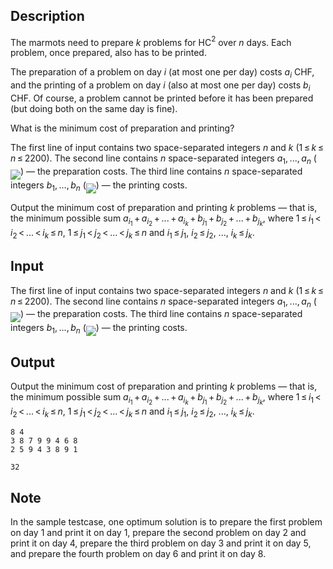 ## Description

<div><p>The marmots need to prepare <span class="tex-span"><i>k</i></span> problems for HC<span class="tex-span"><sup class="upper-index">2</sup></span> over <span class="tex-span"><i>n</i></span> days. Each problem, once prepared, also has to be printed.</p><p>The preparation of a problem on day <span class="tex-span"><i>i</i></span> (at most one per day) costs <span class="tex-span"><i>a</i><sub class="lower-index"><i>i</i></sub></span> CHF, and the printing of a problem on day <span class="tex-span"><i>i</i></span> (also at most one per day) costs <span class="tex-span"><i>b</i><sub class="lower-index"><i>i</i></sub></span> CHF. Of course, a problem cannot be printed before it has been prepared (but doing both on the same day is fine).</p><p>What is the minimum cost of preparation and printing?</p></div><div class="input-specification"><p>The first line of input contains two space-separated integers <span class="tex-span"><i>n</i></span> and <span class="tex-span"><i>k</i></span> (<span class="tex-span">1 ≤ <i>k</i> ≤ <i>n</i> ≤ 2200</span>). The second line contains <span class="tex-span"><i>n</i></span> space-separated integers <span class="tex-span"><i>a</i><sub class="lower-index">1</sub>, ..., <i>a</i><sub class="lower-index"><i>n</i></sub></span> (<img align="middle" class="tex-formula" src="file://AZI5gEtC.png" style="max-width: 100.0%;max-height: 100.0%;">) — the preparation costs. The third line contains <span class="tex-span"><i>n</i></span> space-separated integers <span class="tex-span"><i>b</i><sub class="lower-index">1</sub>, ..., <i>b</i><sub class="lower-index"><i>n</i></sub></span> (<img align="middle" class="tex-formula" src="file://sGxofX5B.png" style="max-width: 100.0%;max-height: 100.0%;">) — the printing costs.</p></div><div class="output-specification"><p>Output the minimum cost of preparation and printing <span class="tex-span"><i>k</i></span> problems — that is, the minimum possible sum <span class="tex-span"><i>a</i><sub class="lower-index"><i>i</i><sub class="lower-index">1</sub></sub> + <i>a</i><sub class="lower-index"><i>i</i><sub class="lower-index">2</sub></sub> + ... + <i>a</i><sub class="lower-index"><i>i</i><sub class="lower-index"><i>k</i></sub></sub> + <i>b</i><sub class="lower-index"><i>j</i><sub class="lower-index">1</sub></sub> + <i>b</i><sub class="lower-index"><i>j</i><sub class="lower-index">2</sub></sub> + ... + <i>b</i><sub class="lower-index"><i>j</i><sub class="lower-index"><i>k</i></sub></sub></span>, where <span class="tex-span">1 ≤ <i>i</i><sub class="lower-index">1</sub> &lt; <i>i</i><sub class="lower-index">2</sub> &lt; ... &lt; <i>i</i><sub class="lower-index"><i>k</i></sub> ≤ <i>n</i></span>, <span class="tex-span">1 ≤ <i>j</i><sub class="lower-index">1</sub> &lt; <i>j</i><sub class="lower-index">2</sub> &lt; ... &lt; <i>j</i><sub class="lower-index"><i>k</i></sub> ≤ <i>n</i></span> and <span class="tex-span"><i>i</i><sub class="lower-index">1</sub> ≤ <i>j</i><sub class="lower-index">1</sub></span>, <span class="tex-span"><i>i</i><sub class="lower-index">2</sub> ≤ <i>j</i><sub class="lower-index">2</sub></span>, ..., <span class="tex-span"><i>i</i><sub class="lower-index"><i>k</i></sub> ≤ <i>j</i><sub class="lower-index"><i>k</i></sub></span>.</p></div>

## Input

<p>The first line of input contains two space-separated integers <span class="tex-span"><i>n</i></span> and <span class="tex-span"><i>k</i></span> (<span class="tex-span">1 ≤ <i>k</i> ≤ <i>n</i> ≤ 2200</span>). The second line contains <span class="tex-span"><i>n</i></span> space-separated integers <span class="tex-span"><i>a</i><sub class="lower-index">1</sub>, ..., <i>a</i><sub class="lower-index"><i>n</i></sub></span> (<img align="middle" class="tex-formula" src="file://AZI5gEtC.png" style="max-width: 100.0%;max-height: 100.0%;">) — the preparation costs. The third line contains <span class="tex-span"><i>n</i></span> space-separated integers <span class="tex-span"><i>b</i><sub class="lower-index">1</sub>, ..., <i>b</i><sub class="lower-index"><i>n</i></sub></span> (<img align="middle" class="tex-formula" src="file://sGxofX5B.png" style="max-width: 100.0%;max-height: 100.0%;">) — the printing costs.</p>

## Output

<p>Output the minimum cost of preparation and printing <span class="tex-span"><i>k</i></span> problems — that is, the minimum possible sum <span class="tex-span"><i>a</i><sub class="lower-index"><i>i</i><sub class="lower-index">1</sub></sub> + <i>a</i><sub class="lower-index"><i>i</i><sub class="lower-index">2</sub></sub> + ... + <i>a</i><sub class="lower-index"><i>i</i><sub class="lower-index"><i>k</i></sub></sub> + <i>b</i><sub class="lower-index"><i>j</i><sub class="lower-index">1</sub></sub> + <i>b</i><sub class="lower-index"><i>j</i><sub class="lower-index">2</sub></sub> + ... + <i>b</i><sub class="lower-index"><i>j</i><sub class="lower-index"><i>k</i></sub></sub></span>, where <span class="tex-span">1 ≤ <i>i</i><sub class="lower-index">1</sub> &lt; <i>i</i><sub class="lower-index">2</sub> &lt; ... &lt; <i>i</i><sub class="lower-index"><i>k</i></sub> ≤ <i>n</i></span>, <span class="tex-span">1 ≤ <i>j</i><sub class="lower-index">1</sub> &lt; <i>j</i><sub class="lower-index">2</sub> &lt; ... &lt; <i>j</i><sub class="lower-index"><i>k</i></sub> ≤ <i>n</i></span> and <span class="tex-span"><i>i</i><sub class="lower-index">1</sub> ≤ <i>j</i><sub class="lower-index">1</sub></span>, <span class="tex-span"><i>i</i><sub class="lower-index">2</sub> ≤ <i>j</i><sub class="lower-index">2</sub></span>, ..., <span class="tex-span"><i>i</i><sub class="lower-index"><i>k</i></sub> ≤ <i>j</i><sub class="lower-index"><i>k</i></sub></span>.</p>





```input1
8 4
3 8 7 9 9 4 6 8
2 5 9 4 3 8 9 1

```




```output1
32
```



## Note

<p>In the sample testcase, one optimum solution is to prepare the first problem on day <span class="tex-span">1</span> and print it on day <span class="tex-span">1</span>, prepare the second problem on day <span class="tex-span">2</span> and print it on day <span class="tex-span">4</span>, prepare the third problem on day <span class="tex-span">3</span> and print it on day <span class="tex-span">5</span>, and prepare the fourth problem on day <span class="tex-span">6</span> and print it on day <span class="tex-span">8</span>.</p>
